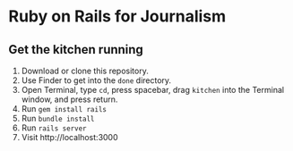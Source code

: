 Ruby on Rails for Journalism
============================

## Get the kitchen running

1. Download or clone this repository.
2. Use Finder to get into the `done` directory.
3. Open Terminal, type `cd`, press spacebar, drag `kitchen` into the Terminal window, and press return.
4. Run `gem install rails`
5. Run `bundle install`
6. Run `rails server`
7. Visit http://localhost:3000
